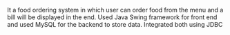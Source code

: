 It a food ordering system in which user can order food from the menu and a bill will be displayed in the end. Used Java Swing framework for front end and used MySQL for the backend to store data. Integrated both using JDBC 
